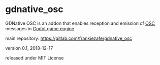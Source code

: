 # gdnative_osc

GDNative OSC is an addon that enables reception and emission of [OSC](http://opensoundcontrol.org/introduction-osc?) messages in [Godot game engine](https://godotengine.org/).

main repository: https://gitlab.com/frankiezafe/gdnative_osc

version 0.1, 2018-12-17

released under MIT License